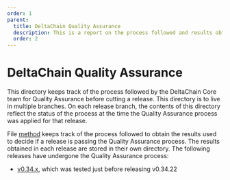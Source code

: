 ```yaml
---
order: 1
parent:
  title: DeltaChain Quality Assurance
  description: This is a report on the process followed and results obtained when running v0.34.x on testnets
  order: 2
---
```


# DeltaChain Quality Assurance

This directory keeps track of the process followed by the DeltaChain Core team
for Quality Assurance before cutting a release.
This directory is to live in multiple branches. On each release branch,
the contents of this directory reflect the status of the process
at the time the Quality Assurance process was applied for that release.

File [method](./method.md) keeps track of the process followed to obtain the results
used to decide if a release is passing the Quality Assurance process.
The results obtained in each release are stored in their own directory.
The following releases have undergone the Quality Assurance process:

* [v0.34.x](./v034/), which was tested just before releasing v0.34.22
